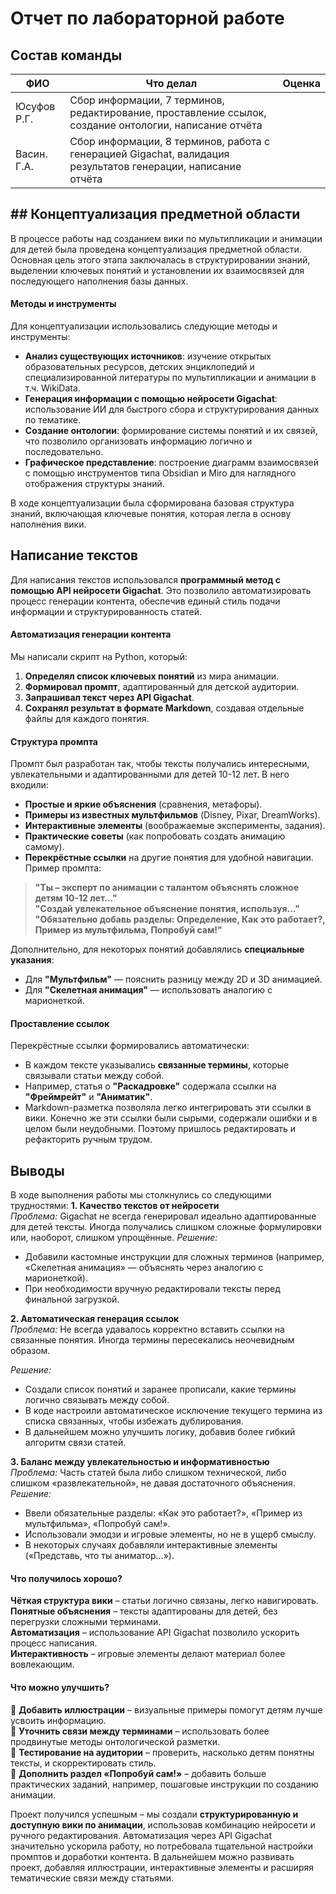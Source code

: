 # Отчет по лабораторной работе

## Состав команды

| ФИО         | Что делал                                                                                                    | Оценка |
| ----------- | ------------------------------------------------------------------------------------------------------------ | ------ |
| Юсуфов Р.Г. | Сбор информации, 7 терминов, редактирование, проставление ссылок, создание онтологии, написание отчёта       |        |
| Васин. Г.А. | Сбор информации, 8 терминов, работа с генерацией Gigachat, валидация результатов генерации, написание отчёта |        |


## ## Концептуализация предметной области

В процессе работы над созданием вики по мультипликации и анимации для детей была проведена концептуализация предметной области. Основная цель этого этапа заключалась в структурировании знаний, выделении ключевых понятий и установлении их взаимосвязей для последующего наполнения базы данных.

#### **Методы и инструменты**

Для концептуализации использовались следующие методы и инструменты:

- **Анализ существующих источников**: изучение открытых образовательных ресурсов, детских энциклопедий и специализированной литературы по мультипликации и анимации в т.ч. WikiData.
- **Генерация информации с помощью нейросети Gigachat**: использование ИИ для быстрого сбора и структурирования данных по тематике.
- **Создание онтологии**: формирование системы понятий и их связей, что позволило организовать информацию логично и последовательно.
- **Графическое представление**: построение диаграмм взаимосвязей с помощью инструментов типа Obsidian и Miro для наглядного отображения структуры знаний.

В ходе концептуализации была сформирована базовая структура знаний, включающая ключевые понятия, которая легла в основу наполнения вики.
## Написание текстов

Для написания текстов использовался **программный метод с помощью API нейросети Gigachat**. Это позволило автоматизировать процесс генерации контента, обеспечив единый стиль подачи информации и структурированность статей.
#### **Автоматизация генерации контента**
Мы написали скрипт на Python, который:

1. **Определял список ключевых понятий** из мира анимации.
2. **Формировал промпт**, адаптированный для детской аудитории.
3. **Запрашивал текст через API Gigachat**.
4. **Сохранял результат в формате Markdown**, создавая отдельные файлы для каждого понятия.
#### **Структура промпта**

Промпт был разработан так, чтобы тексты получались интересными, увлекательными и адаптированными для детей 10-12 лет. В него входили:
- **Простые и яркие объяснения** (сравнения, метафоры).
- **Примеры из известных мультфильмов** (Disney, Pixar, DreamWorks).
- **Интерактивные элементы** (воображаемые эксперименты, задания).
- **Практические советы** (как попробовать создать анимацию самому).
- **Перекрёстные ссылки** на другие понятия для удобной навигации.
Пример промпта:

> **"Ты – эксперт по анимации с талантом объяснять сложное детям 10-12 лет..."**  
> **"Создай увлекательное объяснение понятия, используя..."**  
> **"Обязательно добавь разделы: Определение, Как это работает?, Пример из мультфильма, Попробуй сам!"**

Дополнительно, для некоторых понятий добавлялись **специальные указания**:
- Для **"Мультфильм"** — пояснить разницу между 2D и 3D анимацией.
- Для **"Скелетная анимация"** — использовать аналогию с марионеткой.
#### **Проставление ссылок**

Перекрёстные ссылки формировались автоматически:
- В каждом тексте указывались **связанные термины**, которые связывали статьи между собой.
- Например, статья о **"Раскадровке"** содержала ссылки на **"Фреймрейт"** и **"Аниматик"**.
- Markdown-разметка позволяла легко интегрировать эти ссылки в вики.
Конечно же эти ссылки были сырыми, содержали ошибки и в целом были неудобными. Поэтому пришлось редактировать и рефакторить ручным трудом.
## Выводы

В ходе выполнения работы мы столкнулись со следующими трудностями:
**1. Качество текстов от нейросети**  
_Проблема:_ Gigachat не всегда генерировал идеально адаптированные для детей тексты. Иногда получались слишком сложные формулировки или, наоборот, слишком упрощённые.
_Решение:_
- Добавили кастомные инструкции для сложных терминов (например, «Скелетная анимация» — объяснять через аналогию с марионеткой).
- При необходимости вручную редактировали тексты перед финальной загрузкой.

**2. Автоматическая генерация ссылок**  
_Проблема:_ Не всегда удавалось корректно вставить ссылки на связанные понятия. Иногда термины пересекались неочевидным образом.

_Решение:_
- Создали список понятий и заранее прописали, какие термины логично связывать между собой.
- В коде настроили автоматическое исключение текущего термина из списка связанных, чтобы избежать дублирования.
- В дальнейшем можно улучшить логику, добавив более гибкий алгоритм связи статей.

**3. Баланс между увлекательностью и информативностью**  
_Проблема:_ Часть статей была либо слишком технической, либо слишком «развлекательной», не давая достаточного объяснения.
_Решение:_
- Ввели обязательные разделы: «Как это работает?», «Пример из мультфильма», «Попробуй сам!».
- Использовали эмодзи и игровые элементы, но не в ущерб смыслу.
- В некоторых случаях добавляли интерактивные элементы («Представь, что ты аниматор…»).
#### **Что получилось хорошо?**

**Чёткая структура вики** – статьи логично связаны, легко навигировать.  
**Понятные объяснения** – тексты адаптированы для детей, без перегрузки сложными терминами.  
**Автоматизация** – использование API Gigachat позволило ускорить процесс написания.  
**Интерактивность** – игровые элементы делают материал более вовлекающим.

#### **Что можно улучшить?**

🔹 **Добавить иллюстрации** – визуальные примеры помогут детям лучше усвоить информацию.  
🔹 **Уточнить связи между терминами** – использовать более продвинутые методы онтологической разметки.  
🔹 **Тестирование на аудитории** – проверить, насколько детям понятны тексты, и скорректировать стиль.  
🔹 **Дополнить раздел «Попробуй сам!»** – добавить больше практических заданий, например, пошаговые инструкции по созданию анимации.

Проект получился успешным – мы создали **структурированную и доступную вики по анимации**, использовав комбинацию нейросети и ручного редактирования. Автоматизация через API Gigachat значительно ускорила работу, но потребовала тщательной настройки промптов и доработки контента. В дальнейшем можно развивать проект, добавляя иллюстрации, интерактивные элементы и расширяя тематические связи между статьями.